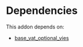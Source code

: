 # Dependencies

This addon depends on:

- [base_vat_optional_vies](../../odoo-bringout-oca-account-financial-tools-base_vat_optional_vies)
